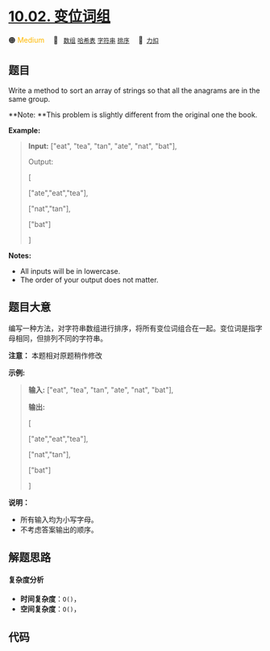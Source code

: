 # [10.02. 变位词组](https://2xiao.github.io/leetcode-js/interview/i_10.02.html)

🟠 <font color=#ffb800>Medium</font>&emsp; 🔖&ensp; [`数组`](/tag/array.md) [`哈希表`](/tag/hash-table.md) [`字符串`](/tag/string.md) [`排序`](/tag/sorting.md)&emsp; 🔗&ensp;[`力扣`](https://leetcode.cn/problems/group-anagrams-lcci)

## 题目

Write a method to sort an array of strings so that all the anagrams are in the
same group.

**Note:  **This problem is slightly different from the original one the book.

**Example:**

> 
> 
> 
> 
> 
> **Input:** ["eat", "tea", "tan", "ate", "nat", "bat"],
> 
> Output:
> 
> [
> 
>   ["ate","eat","tea"],
> 
>   ["nat","tan"],
> 
>   ["bat"]
> 
> ]

**Notes:**

  * All inputs will be in lowercase.
  * The order of your output does not matter.


## 题目大意

编写一种方法，对字符串数组进行排序，将所有变位词组合在一起。变位词是指字母相同，但排列不同的字符串。

**注意：** 本题相对原题稍作修改

**示例:**

> 
> 
> 
> 
> 
> **输入:** ["eat", "tea", "tan", "ate", "nat", "bat"],
> 
> **输出:**
> 
> [
> 
>   ["ate","eat","tea"],
> 
>   ["nat","tan"],
> 
>   ["bat"]
> 
> ]

**说明：**

  * 所有输入均为小写字母。
  * 不考虑答案输出的顺序。


## 解题思路

#### 复杂度分析

- **时间复杂度**：`O()`，
- **空间复杂度**：`O()`，

## 代码

```javascript

```